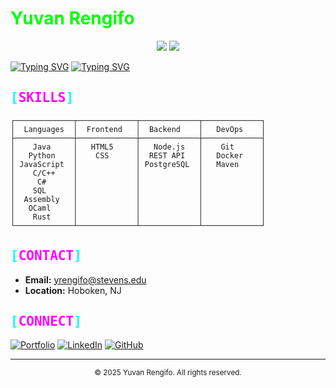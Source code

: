 # <span style="color: #00ff00">Yuvan Rengifo</span> 

<div align="center">
  <a href="http://yuvanrengifo.com/"><img src="https://img.shields.io/badge/Portfolio-Visit-2ecc71?style=for-the-badge&logo=globe&logoColor=white"/></a>
  <img src="https://img.shields.io/badge/Stevens%20Institute%20of%20Technology-Student%20'26-2ecc71?style=for-the-badge&logo=stevens&logoColor=white"/>
</div>

[![Typing SVG](https://readme-typing-svg.demolab.com?font=Fira+Code&pause=1000&color=419BF7&width=435&lines=SOFTWARE+ENGINEER+)](https://git.io/typing-svg)
[![Typing SVG](https://readme-typing-svg.demolab.com?font=Fira+Code&pause=1000&color=419BF7&width=435&lines=FULL+STACK+DEVELOPER)](https://git.io/typing-svg)

## <span style="font-family: 'JetBrains Mono', monospace; color: #00ffff">[</span><span style="font-family: 'JetBrains Mono', monospace; color: #ff00ff">SKILLS</span><span style="font-family: 'JetBrains Mono', monospace; color: #00ffff">]</span>

```ascii
┌─────────────┬─────────────┬─────────────┬─────────────┐
│  Languages  │  Frontend   │  Backend    │   DevOps    │
├─────────────┼─────────────┼─────────────┼─────────────┤
│    Java     │   HTML5     │   Node.js   │    Git      │
│   Python    │    CSS      │  REST API   │   Docker    │
│ JavaScript  │             │ PostgreSQL  │   Maven     │
│    C/C++    │             │             │             │
│     C#      │             │             │             │
│    SQL      │             │             │             │
│  Assembly   │             │             │             │
│   OCaml     │             │             │             │
│    Rust     │             │             │             │
└─────────────┴─────────────┴─────────────┴─────────────┘
```

## <span style="font-family: 'JetBrains Mono', monospace; color: #00ffff">[</span><span style="font-family: 'JetBrains Mono', monospace; color: #ff00ff">CONTACT</span><span style="font-family: 'JetBrains Mono', monospace; color: #00ffff">]</span>

- **Email:** yrengifo@stevens.edu
- **Location:** Hoboken, NJ

## <span style="font-family: 'JetBrains Mono', monospace; color: #00ffff">[</span><span style="font-family: 'JetBrains Mono', monospace; color: #ff00ff">CONNECT</span><span style="font-family: 'JetBrains Mono', monospace; color: #00ffff">]</span>

[![Portfolio](https://img.shields.io/badge/Portfolio-Visit-2ecc71?style=for-the-badge&logo=globe&logoColor=white)](http://yuvanrengifo.com/)
[![LinkedIn](https://img.shields.io/badge/LinkedIn-Connect-2ecc71?style=for-the-badge&logo=linkedin&logoColor=white)](https://linkedin.com/in/YuvanRengifo)
[![GitHub](https://img.shields.io/badge/GitHub-Follow-ff00ff?style=for-the-badge&logo=github&logoColor=white)](https://github.com/YuvanRen)

---

<div align="center">
  <sub>© 2025 Yuvan Rengifo. All rights reserved.</sub>
</div> 
